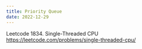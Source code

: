 ```yaml
---
title: Priority Queue
date: 2022-12-29
---
```


Leetcode 1834. Single-Threaded CPU
https://leetcode.com/problems/single-threaded-cpu/
